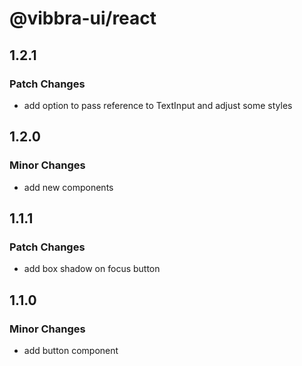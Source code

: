 # @vibbra-ui/react

## 1.2.1

### Patch Changes

- add option to pass reference to TextInput and adjust some styles

## 1.2.0

### Minor Changes

- add new components

## 1.1.1

### Patch Changes

- add box shadow on focus button

## 1.1.0

### Minor Changes

- add button component
